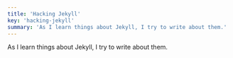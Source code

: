 ```yaml
---
title: 'Hacking Jekyll'
key: 'hacking-jekyll'
summary: 'As I learn things about Jekyll, I try to write about them.'
---
```

As I learn things about Jekyll, I try to write about them.
